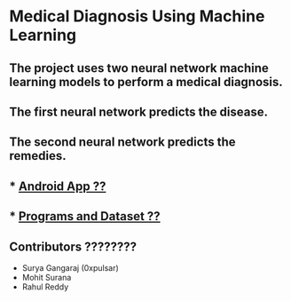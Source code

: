 # Medical Diagnosis Using Machine Learning
## The project uses two neural network machine learning models to perform a medical diagnosis.
## The first neural network predicts the disease.
## The second neural network predicts the remedies.

## * [Android App ??](https://github.com/SankethBennur/HealthAssistant)
## * [Programs and Dataset ??](https://github.com/SankethBennur/FY_Project/tree/master/PROGRAMS_AND_DATASETS)

## Contributors ????????
* Surya Gangaraj (0xpulsar) 
* Mohit Surana
* Rahul Reddy